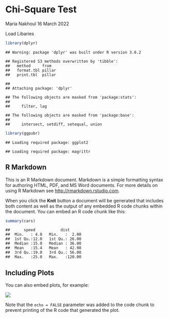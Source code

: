 Chi-Square Test
================
Maria Nakhoul
16 March 2022

Load Libaries

``` r
library(dplyr)
```

    ## Warning: package 'dplyr' was built under R version 3.6.2

    ## Registered S3 methods overwritten by 'tibble':
    ##   method     from  
    ##   format.tbl pillar
    ##   print.tbl  pillar

    ## 
    ## Attaching package: 'dplyr'

    ## The following objects are masked from 'package:stats':
    ## 
    ##     filter, lag

    ## The following objects are masked from 'package:base':
    ## 
    ##     intersect, setdiff, setequal, union

``` r
library(ggpubr)
```

    ## Loading required package: ggplot2

    ## Loading required package: magrittr

## R Markdown

This is an R Markdown document. Markdown is a simple formatting syntax
for authoring HTML, PDF, and MS Word documents. For more details on
using R Markdown see <http://rmarkdown.rstudio.com>.

When you click the **Knit** button a document will be generated that
includes both content as well as the output of any embedded R code
chunks within the document. You can embed an R code chunk like this:

``` r
summary(cars)
```

    ##      speed           dist       
    ##  Min.   : 4.0   Min.   :  2.00  
    ##  1st Qu.:12.0   1st Qu.: 26.00  
    ##  Median :15.0   Median : 36.00  
    ##  Mean   :15.4   Mean   : 42.98  
    ##  3rd Qu.:19.0   3rd Qu.: 56.00  
    ##  Max.   :25.0   Max.   :120.00

## Including Plots

You can also embed plots, for example:

![](Chi-Squared-Test_files/figure-gfm/pressure-1.png)<!-- -->

Note that the `echo = FALSE` parameter was added to the code chunk to
prevent printing of the R code that generated the plot.
